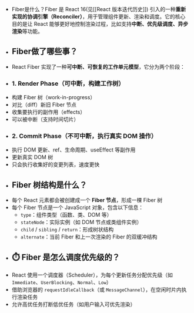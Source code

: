 - Fiber是什么？Fiber 是 React 16(见[[React 版本迭代历史]]) 引入的一种**重新实现的协调引擎（Reconciler）**，用于管理组件更新、渲染和调度。它的核心目的是让 React 能够更好地控制渲染过程，比如支持**中断、优先级调度、异步渲染**等功能。
- ## Fiber做了哪些事？
- React Fiber 实现了一种**可中断、可恢复的工作单元模型**，它分为两个阶段：
- ### 1. Render Phase（可中断，构建工作树）
- 构建 Fiber 树（work-in-progress）
- 对比（diff）新旧 Fiber 节点
- 收集要执行的副作用（effects）
- 可以被中断（支持时间切片）
- ### 2. Commit Phase（不可中断，执行真实 DOM 操作）
- 执行 DOM 更新、ref、生命周期、useEffect 等副作用
- 更新真实 DOM 树
- 只会执行收集好的变更列表，速度更快
- ## Fiber 树结构是什么？
- 每个 React 元素都会被创建成一个 **Fiber 节点**，形成一棵 Fiber 树
- 每个 Fiber 节点是一个 JavaScript 对象，包含以下信息：
	- `type`：组件类型（函数、类、DOM 等）
	- `stateNode`：实际实例（如 DOM 节点或类组件实例）
	- `child` / `sibling` / `return`：形成树状结构
	- `alternate`：当前 Fiber 和上一次渲染的 Fiber 的双缓冲结构
- ## ⏱️ Fiber 是怎么调度优先级的？
- React 使用一个调度器（Scheduler），为每个更新任务分配优先级（如 `Immediate`、`UserBlocking`、`Normal`、`Low`）
- 借助浏览器的 `requestIdleCallback`（或 `MessageChannel`），在空闲时片内执行渲染任务
- 允许高优任务打断低优任务（如用户输入可优先渲染）